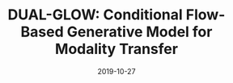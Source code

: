 ---
title: "DUAL-GLOW: Conditional Flow-Based Generative Model for Modality Transfer"
collection: publications
permalink: /publication/2019-10-27-paper-title-number-2
date: 2019-10-27
venue: 'Haoliang Sun, Ronak Mehta, Hao H. Zhou, Zhichun Huang, Sterling C. Johnson, Vivek Prabhakaran, Vikas Singh. IEEE International Conference on Computer Vision (ICCV)'
paperurl: 'https://github.com/haolsun/dual-glow'
---